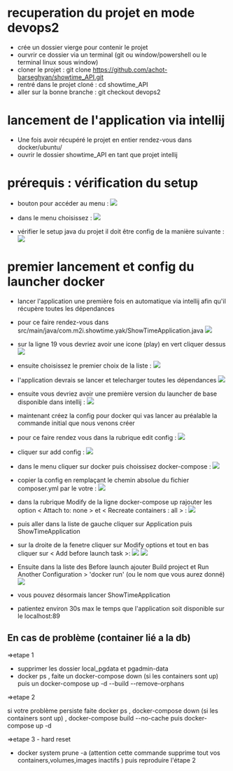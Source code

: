 # recuperation du projet en mode devops2
- crée un dossier vierge pour contenir le projet
- ourvrir ce dossier via un terminal (git ou window/powershell ou le terminal linux sous window)
- cloner le projet : git clone https://github.com/achot-barseghyan/showtime_API.git
- rentré dans le projet cloné : cd showtime_API 
- aller sur la bonne branche : git checkout devops2

# lancement de l'application via intellij

- Une fois avoir récupéré le projet en entier rendez-vous dans docker/ubuntu/
- ouvrir le dossier showtime_API en tant que projet intellij

# prérequis : vérification du setup 

- bouton pour accéder au menu : 
![](https://github.com/achot-barseghyan/showtime_API/blob/devops2/readme-img/button_check_setting.png) 

- dans le menu choisissez : 
![](https://github.com/achot-barseghyan/showtime_API/blob/devops2/readme-img/menu_choice_check.png)

- vérifier le setup java du projet il doit être config de la manière suivante : 
![](https://github.com/achot-barseghyan/showtime_API/blob/devops2/readme-img/check_project_setting.png)

# premier lancement et config du launcher docker

- lancer l'application une première fois en automatique via intellij afin qu'il récupère toutes les dépendances

- pour ce faire rendez-vous dans src/main/java/com.m2i.showtime.yak/ShowTimeApplication.java 
![](https://github.com/achot-barseghyan/showtime_API/blob/devops2/readme-img/file_start_location_intellij.png)

- sur la ligne 19 vous devriez avoir une icone (play) en vert cliquer dessus
![](https://github.com/achot-barseghyan/showtime_API/blob/devops2/readme-img/first_run_intellij.png)

- ensuite choisissez le premier choix de la liste :
![](https://github.com/achot-barseghyan/showtime_API/blob/devops2/readme-img/choice_first_run.png)

- l'application devrais se lancer et telecharger toutes les dépendances
![](https://github.com/achot-barseghyan/showtime_API/blob/devops2/readme-img/spring_launch_terminal_at_first_run.png)

- ensuite vous devriez avoir une première version du launcher de base disponible dans intellij : 
![](https://github.com/achot-barseghyan/showtime_API/blob/devops2/readme-img/registered_launch_app_method.png)

- maintenant créez la config pour docker qui vas lancer au préalable la commande initial que nous venons créer

- pour ce faire rendez vous dans la rubrique edit config : 
![](https://github.com/achot-barseghyan/showtime_API/blob/devops2/readme-img/edit_place_launch.png)

- cliquer sur add config : 
![](https://github.com/achot-barseghyan/showtime_API/blob/devops2/readme-img/add_new_config_for_docker.png)

- dans le menu cliquer sur docker puis choissisez docker-compose : 
![](https://github.com/achot-barseghyan/showtime_API/blob/devops2/readme-img/choice_docker_compose_for_new_config.png)

- copier la config en remplaçant le chemin absolue du fichier composer.yml par le votre : 
![](https://github.com/achot-barseghyan/showtime_API/blob/devops2/readme-img/copy_following_config.png)

- dans la rubrique Modify de la ligne docker-compose up rajouter les option < Attach to: none > et < Recreate containers : all > :
![](https://github.com/achot-barseghyan/showtime_API/blob/devops2/readme-img/add_compose_option.png)

- puis aller dans la liste de gauche cliquer sur Application puis ShowTimeApplication 

- sur la droite de la fenetre cliquer sur Modify options et tout en bas cliquer sur < Add before launch task >:
![](https://github.com/achot-barseghyan/showtime_API/blob/devops2/readme-img/Modify_option_showtime_application.png)
![](https://github.com/achot-barseghyan/showtime_API/blob/devops2/readme-img/add_before_launch_task.png)

- Ensuite dans la liste des Before launch ajouter Build project et Run Another Configuration > 'docker run' (ou le nom que vous aurez donné) 
![](https://github.com/achot-barseghyan/showtime_API/blob/devops2/readme-img/run_another_config_before_showtime_application_task.png)

- vous pouvez désormais lancer ShowTimeApplication 
- patientez environ 30s max le temps que l'application soit disponible sur le localhost:89


## En cas de problème (container lié a la db)

=>etape 1
- supprimer les dossier local_pgdata et pgadmin-data
- docker ps , faite un docker-compose down (si les containers sont up) puis un docker-compose up -d --build --remove-orphans

=>etape 2 

si votre problème persiste faite docker ps , docker-compose down (si les containers sont up) , 
docker-compose build --no-cache puis docker-compose up -d

=>etape 3 - hard reset

- docker system prune -a (attention cette commande supprime tout vos containers,volumes,images inactifs ) puis reproduire l'étape 2